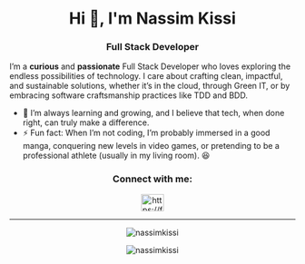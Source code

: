 <h1 align="center">Hi 👋, I'm Nassim Kissi</h1>
<h3 align="center">Full Stack Developer</h3>

I’m a **curious** and **passionate** Full Stack Developer who loves exploring the endless possibilities of technology. I care about crafting clean, impactful, and sustainable solutions, whether it’s in the cloud, through Green IT, or by embracing software craftsmanship practices like TDD and BDD.

- 🌱 I’m always learning and growing, and I believe that tech, when done right, can truly make a difference.
- ⚡ Fun fact: When I’m not coding, I’m probably immersed in a good manga, conquering new levels in video games, or pretending to be a professional athlete (usually in my living room). 😆

<h3 align="center">Connect with me:</h3>
<p align="center">
<a href="https://linkedin.com/in/nassim-kissi-577361170" target="blank"><img align="center" src="https://raw.githubusercontent.com/rahuldkjain/github-profile-readme-generator/master/src/images/icons/Social/linked-in-alt.svg" alt="https://fr.linkedin.com/in/nassim-kissi-577361170" height="30" width="40" /></a>
</p>

-----------------------------

<p align="center"><img align="center" src="https://github-readme-stats.vercel.app/api?username=nassimkissi&show_icons=true&locale=en" alt="nassimkissi" /></p>

<p align="center"><img align="center" src="https://github-readme-streak-stats.herokuapp.com/?user=nassimkissi&" alt="nassimkissi" /></p>


